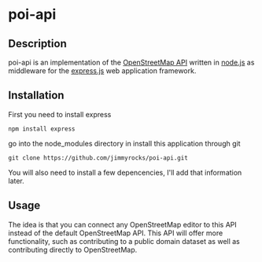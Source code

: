 poi-api
======

Description
-----------
poi-api is an implementation of the [OpenStreetMap API](http://wiki.openstreetmap.org/wiki/API_v0.6) written in [node.js](http://nodejs.org/) as middleware for the [express.js](http://expressjs.com/) web application framework.

Installation
------------
First you need to install express

`npm install express`

go into the node_modules directory in install this application through git

`git clone https://github.com/jimmyrocks/poi-api.git`

You will also need to install a few depencencies, I'll add that information later.

Usage
-----

The idea is that you can connect any OpenStreetMap editor to this API instead of the default OpenStreetMap API.  This API will offer more functionality, such as contributing to a public domain dataset as well as contributing directly to OpenStreetMap.

